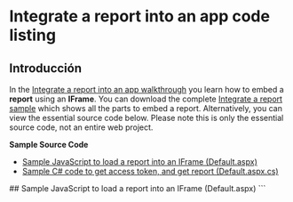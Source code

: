 <properties
   pageTitle="Integrate a Power BI report into an app code listing"
   description="Walkthrough to Integrate a report into an app - Load a report into an IFrame"
   services="powerbi"
   documentationCenter=""
   authors="guyinacube"
   manager="mblythe"
   backup=""
   editor=""
   tags=""
   qualityFocus="monitoring"
   qualityDate=""/>

<tags
   ms.service="powerbi"
   ms.devlang="NA"
   ms.topic="get-started-article"
   ms.tgt_pltfrm="NA"
   ms.workload="powerbi"
   ms.date="08/23/2016"
   ms.author="asaxton"/>

# Integrate a report into an app code listing

## Introducción

In the <bpt id="p1">[</bpt>Integrate a report into an app walkthrough<ept id="p1">](powerbi-developer-integrate-report.md)</ept> you learn how to embed a <bpt id="p2">**</bpt>report<ept id="p2">**</ept> using an <bpt id="p3">**</bpt>IFrame<ept id="p3">**</ept>. You can download the complete <bpt id="p1">[</bpt>Integrate a report sample<ept id="p1">](https://github.com/Microsoft/PowerBI-CSharp/tree/master/samples/webforms/integrate-report-web-app)</ept> which shows all the parts to embed a report. Alternatively, you can view the essential source code below. Please note this is only the essential source code, not an entire web project.

**Sample Source Code**

- [Sample JavaScript to load a report into an IFrame (Default.aspx)](#default-aspx)
- [Sample C# code to get access token, and get report (Default.aspx.cs)](#default-code)

<a name="default-aspx"/>
## Sample JavaScript to load a report into an IFrame (Default.aspx)
```
<asp:Content ID="BodyContent" ContentPlaceHolderID="MainContent" runat="server">
    <script type="text/javascript">

        //This code is for sample purposes only.

        //Configure IFrame for the Report after you have an Access Token. See Default.aspx.cs to learn how to get an Access Token
        window.onload = function () {
            if ("" != document.getElementById('MainContent_accessToken').value)
            {
                var iframe = document.getElementById('iFrameEmbedReport');

                // To load a Report do the following:
                // Set the IFrame source to the EmbedUrl from the Get Reports operation
                iframe.src = document.getElementById('MainContent_ReportEmbedUrl').value;

                // Add an onload handler to submit the access token
                iframe.onload = postActionLoadReport;
            }
        };

        // Post the access token to the IFrame
        function postActionLoadReport() {

            // Construct the push message structure
            // this structure also supports setting the reportId, groupId, height, and width.
            // when using a report in a group, you must provide the groupId on the iFrame SRC
            var m = {
                action: "loadReport",
                accessToken: document.getElementById('MainContent_accessToken').value
            };
            message = JSON.stringify(m);

            // push the message.
            iframe = document.getElementById('iFrameEmbedReport');
            iframe.contentWindow.postMessage(message, "*");;
        }

    </script>
    <asp:HiddenField ID="accessToken" runat="server" />
    <asp:Button ID="getReportButton" runat="server" OnClick="getReportButton_Click" Text="Get Report" />  

    <table>
        <tr><td>Report Embed URL</td> <td><asp:Textbox ID="ReportEmbedUrl" runat="server" Width="900px"></asp:Textbox></td></tr>

        <tr><td>Report</td><td></td></tr>
        <tr><td></td><td>
            <iframe ID="iFrameEmbedReport" height="500px" width="900px"></iframe>
        </td></tr>   
    </table>
</asp:Content>

```

<a name="default-code"/>
## Sample C# code to get access token, and get report (Default.aspx.cs)
```
public partial class _Default : Page
{
    string baseUri = "https://api.powerbi.com/beta/myorg/";

    protected void Page_Load(object sender, EventArgs e)
    {

        //Need an Authorization Code from Azure AD before you can get an access token to be able to call Power BI operations
        //You get the Authorization Code when you click Get Report (see below).
        //After you call AcquireAuthorizationCode(), Azure AD redirects back to this page with an Authorization Code.
        if (Request.Params.Get("code") != null)
        {
            //After you get an AccessToken, you can call Power BI API operations such as Get Report
            Session["AccessToken"] = GetAccessToken(
                Request.Params.GetValues("code")[0],
                Settings.Default.ClientID,
                Settings.Default.ClientSecret,
                Settings.Default.RedirectUri);

            //Redirect again to get rid of code=
            Response.Redirect("/Default.aspx");
        }

        //After the redirect above to get rid of code=, Session["authResult"] does not equal null, which means you have an
        //Access Token. With the Acccess Token, you can call the Power BI Get Reports operation. Get Reports returns information
        //about a Report, not the actual Report visual. You get the Report visual later with some JavaScript. See postActionLoadReport()
        //in Default.aspx.
        if (Session["AccessToken"] != null)            
        {
            //You need the Access Token in an HTML element so that the JavaScript can load a Report visual into an IFrame.
            //Without the Access Token, you can not access the Report visual.
            accessToken.Value = Session["AccessToken"].ToString();

            //In this sample, you get the first Report. In a production app, you would create a more robost
            //solution

            //Get first report.
            GetReport(0);
        }
    }

    protected void getReportButton_Click(object sender, EventArgs e)
    {
        //You need an Authorization Code from Azure AD so that you can get an Access Token
        //Values are hard-coded for sample purposes.
        GetAuthorizationCode();
    }


    //Get a Report. In this sample, you get the first Report.
    protected void GetReport(int index)
    {
        //Configure Reports request
        System.Net.WebRequest request = System.Net.WebRequest.Create(
            String.Format("{0}/Reports",
            baseUri)) as System.Net.HttpWebRequest;

        request.Method = "GET";
        request.ContentLength = 0;
        request.Headers.Add("Authorization", String.Format("Bearer {0}", accessToken.Value));

        //Get Reports response from request.GetResponse()
        using (var response = request.GetResponse() as System.Net.HttpWebResponse)
        {
            //Get reader from response stream
            using (var reader = new System.IO.StreamReader(response.GetResponseStream()))
            {
                //Deserialize JSON string
                PBIReports Reports = JsonConvert.DeserializeObject<PBIReports>(reader.ReadToEnd());

                //Sample assumes at least one Report.
                //You could write an app that lists all Reports
                if (Reports.value.Length > 0)
                    ReportEmbedUrl.Text = Reports.value[index].embedUrl;
            }
        }
    }

    public void GetAuthorizationCode()
    {
        //NOTE: Values are hard-coded for sample purposes.
        //Create a query string
        //Create a sign-in NameValueCollection for query string
        var @params = new NameValueCollection
        {
            //Azure AD will return an authorization code.
            {"response_type", "code"},

            //Client ID is used by the application to identify themselves to the users that they are requesting permissions from.
            //You get the client id when you register your Azure app.
            {"client_id", Settings.Default.ClientID},

            //Resource uri to the Power BI resource to be authorized
            //The resource uri is hard-coded for sample purposes
            {"resource", "https://analysis.windows.net/powerbi/api"},

            //After app authenticates, Azure AD will redirect back to the web app. In this sample, Azure AD redirects back
            //to Default page (Default.aspx).
            { "redirect_uri", Settings.Default.RedirectUri}
        };

        //Create sign-in query string
        var queryString = HttpUtility.ParseQueryString(string.Empty);
        queryString.Add(@params);

        //Redirect to Azure AD Authority
        //  Authority Uri is an Azure resource that takes a client id and client secret to get an Access token
        //  QueryString contains
        //      response_type of "code"
        //      client_id that identifies your app in Azure AD
        //      resource which is the Power BI API resource to be authorized
        //      redirect_uri which is the uri that Azure AD will redirect back to after it authenticates

        //Redirect to Azure AD to get an authorization code
        Response.Redirect(String.Format("https://login.windows.net/common/oauth2/authorize?{0}", queryString));
    }

    public string GetAccessToken(string authorizationCode, string clientID, string clientSecret, string redirectUri)
    {
        //Redirect uri must match the redirect_uri used when requesting Authorization code.
        //Note: If you use a redirect back to Default, as in this sample, you need to add a forward slash
        //such as http://localhost:13526/

        // Get auth token from auth code       
        TokenCache TC = new TokenCache();

        //Values are hard-coded for sample purposes
        string authority = "https://login.windows.net/common/oauth2/authorize";
        AuthenticationContext AC = new AuthenticationContext(authority, TC);
        ClientCredential cc = new ClientCredential(clientID, clientSecret);

        //Set token from authentication result
        return AC.AcquireTokenByAuthorizationCode(
            authorizationCode,
            new Uri(redirectUri), cc).AccessToken;
    }
}

//Power BI Reports used to deserialize the Get Reports response.
public class PBIReports
{
    public PBIReport[] value { get; set; }
}
public class PBIReport
{
    public string id { get; set; }
    public string name { get; set; }
    public string webUrl { get; set; }
    public string embedUrl { get; set; }
}
```

## Consulte también

[Integrate a report into an app walkthrough](powerbi-developer-integrate-report.md)  
More questions? [Try the Power BI Community](http://community.powerbi.com/)
